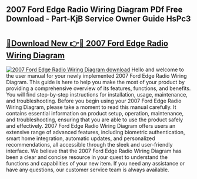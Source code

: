 ## 2007 Ford Edge Radio Wiring Diagram PDf Free Download - Part-KjB Service Owner Guide HsPc3

# <h2><a href="http://dfkaul.blite.top/?on=2007+Ford+Edge+Radio+Wiring+Diagram">🔗Download New 👉🔴 2007 Ford Edge Radio Wiring Diagram</a></h2>

[![2007 Ford Edge Radio Wiring Diagram download](https://i.imgur.com/lujVjoI.png)](http://dfkaul.blite.top/?on=2007+Ford+Edge+Radio+Wiring+Diagram)
Hello and welcome to the user manual for your newly implemented 2007 Ford Edge Radio Wiring Diagram. This guide is here to help you make the most of your product by providing a comprehensive overview of its features, functions, and benefits. You will find step-by-step instructions for installation, usage, maintenance, and troubleshooting. Before you begin using your 2007 Ford Edge Radio Wiring Diagram, please take a moment to read this manual carefully. It contains essential information on product setup, operation, maintenance, and troubleshooting, ensuring that you are able to use the product safely and effectively. 2007 Ford Edge Radio Wiring Diagram offers users an extensive range of advanced features, including biometric authentication, smart home integration, automatic updates, and personalized recommendations, all accessible through the sleek and user-friendly interface. We believe that the 2007 Ford Edge Radio Wiring Diagram has been a clear and concise resource in your quest to understand the functions and capabilities of your new item. If you need any assistance or have any questions, our customer service team is always available.
